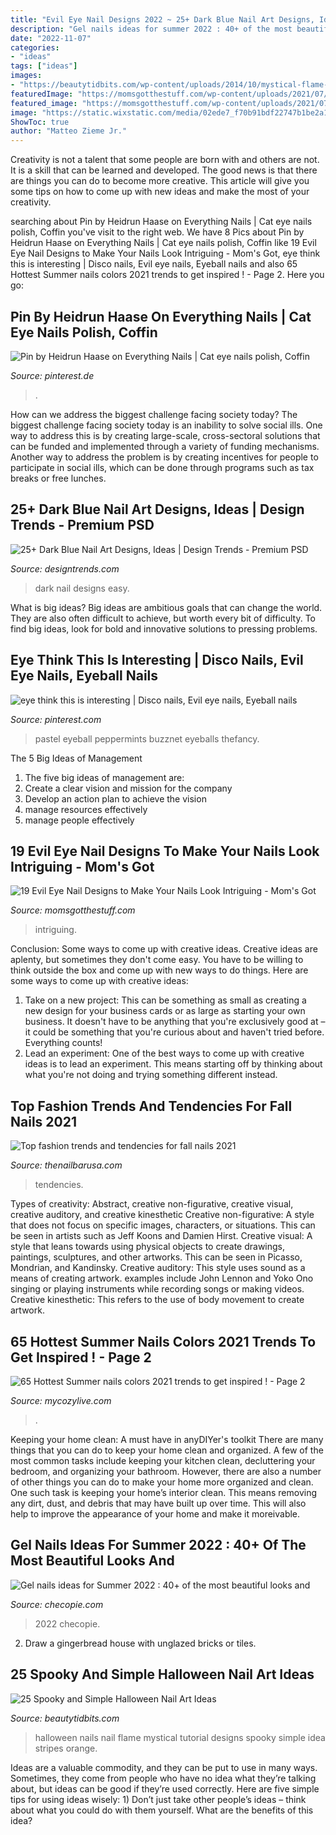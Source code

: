 ```yaml
---
title: "Evil Eye Nail Designs 2022 ~ 25+ Dark Blue Nail Art Designs, Ideas"
description: "Gel nails ideas for summer 2022 : 40+ of the most beautiful looks and"
date: "2022-11-07"
categories:
- "ideas"
tags: ["ideas"]
images:
- "https://beautytidbits.com/wp-content/uploads/2014/10/mystical-flame-halloween-nails.jpg"
featuredImage: "https://momsgotthestuff.com/wp-content/uploads/2021/07/evil-eye-tattoo-15.jpg"
featured_image: "https://momsgotthestuff.com/wp-content/uploads/2021/07/evil-eye-tattoo-15.jpg"
image: "https://static.wixstatic.com/media/02ede7_f70b91bdf22747b1be2a12e1a4c3e9da~mv2.jpg/v1/fit/w_800%2Ch_793%2Cal_c%2Cq_80/file.jpg"
ShowToc: true
author: "Matteo Zieme Jr."
---
```



Creativity is not a talent that some people are born with and others are not. It is a skill that can be learned and developed. The good news is that there are things you can do to become more creative. This article will give you some tips on how to come up with new ideas and make the most of your creativity.

	

		
searching about Pin by Heidrun Haase on Everything Nails | Cat eye nails polish, Coffin you've visit to the right web. We have 8 Pics about Pin by Heidrun Haase on Everything Nails | Cat eye nails polish, Coffin like 19 Evil Eye Nail Designs to Make Your Nails Look Intriguing - Mom&#039;s Got, eye think this is interesting | Disco nails, Evil eye nails, Eyeball nails and also 65 Hottest Summer nails colors 2021 trends to get inspired ! - Page 2. Here you go:
		
    
## Pin By Heidrun Haase On Everything Nails | Cat Eye Nails Polish, Coffin

<img loading=lazy src="https://i.pinimg.com/originals/45/6c/7e/456c7e69dcf76be70fc43c472f6026fa.jpg" onerror="this.onerror=null;this.src='https://tse4.mm.bing.net/th?id=OIP.WtcxXrrJQTn_xjHARkMHFQHaJN&amp;pid=15.1';" alt="Pin by Heidrun Haase on Everything Nails | Cat eye nails polish, Coffin">

_Source: pinterest.de_

>. 

	

How can we address the biggest challenge facing society today?
The biggest challenge facing society today is an inability to solve social ills. One way to address this is by creating large-scale, cross-sectoral solutions that can be funded and implemented through a variety of funding mechanisms. Another way to address the problem is by creating incentives for people to participate in social ills, which can be done through programs such as tax breaks or free lunches.

    
## 25+ Dark Blue Nail Art Designs, Ideas | Design Trends - Premium PSD

<img loading=lazy src="https://images.designtrends.com/wp-content/uploads/2016/03/18071202/Stars-Dark-Blue-Nail-Design.jpg" onerror="this.onerror=null;this.src='https://tse1.mm.bing.net/th?id=OIP.fr6WF1tKkjVmkcg_gef_VwHaJM&amp;pid=15.1';" alt="25+ Dark Blue Nail Art Designs, Ideas | Design Trends - Premium PSD">

_Source: designtrends.com_

>dark nail designs easy. 

	

What is big ideas?
Big ideas are ambitious goals that can change the world. They are also often difficult to achieve, but worth every bit of difficulty. To find big ideas, look for bold and innovative solutions to pressing problems.

    
## Eye Think This Is Interesting | Disco Nails, Evil Eye Nails, Eyeball Nails

<img loading=lazy src="https://i.pinimg.com/736x/15/5b/26/155b26d3cf8d792085f0bff5717dcc33--halloween-eyes-halloween-nails.jpg" onerror="this.onerror=null;this.src='https://tse1.mm.bing.net/th?id=OIP.AO9DSc9y20Nm7UjsjBzP7gHaJ4&amp;pid=15.1';" alt="eye think this is interesting | Disco nails, Evil eye nails, Eyeball nails">

_Source: pinterest.com_

>pastel eyeball peppermints buzznet eyeballs thefancy. 

	

The 5 Big Ideas of Management
1. The five big ideas of management are: 
1. Create a clear vision and mission for the company 
2. Develop an action plan to achieve the vision 
3. manage resources effectively 
4. manage people effectively 

    
## 19 Evil Eye Nail Designs To Make Your Nails Look Intriguing - Mom&#039;s Got

<img loading=lazy src="https://momsgotthestuff.com/wp-content/uploads/2021/07/evil-eye-tattoo-15.jpg" onerror="this.onerror=null;this.src='https://tse1.mm.bing.net/th?id=OIP.9HGxC1UAwHKl0DLnGMFZ1QHaJQ&amp;pid=15.1';" alt="19 Evil Eye Nail Designs to Make Your Nails Look Intriguing - Mom&#039;s Got">

_Source: momsgotthestuff.com_

>intriguing. 

	

Conclusion: Some ways to come up with creative ideas.
Creative ideas are aplenty, but sometimes they don't come easy. You have to be willing to think outside the box and come up with new ways to do things. Here are some ways to come up with creative ideas: 
1. Take on a new project: This can be something as small as creating a new design for your business cards or as large as starting your own business. It doesn't have to be anything that you're exclusively good at – it could be something that you're curious about and haven't tried before. Everything counts! 
2. Lead an experiment: One of the best ways to come up with creative ideas is to lead an experiment. This means starting off by thinking about what you're not doing and trying something different instead.

    
## Top Fashion Trends And Tendencies For Fall Nails 2021

<img loading=lazy src="https://static.wixstatic.com/media/02ede7_f70b91bdf22747b1be2a12e1a4c3e9da~mv2.jpg/v1/fit/w_800%2Ch_793%2Cal_c%2Cq_80/file.jpg" onerror="this.onerror=null;this.src='https://tse1.mm.bing.net/th?id=OIP.tOdZkE-_Q36_M7h-x9tiHAHaHV&amp;pid=15.1';" alt="Top fashion trends and tendencies for fall nails 2021">

_Source: thenailbarusa.com_

>tendencies. 

	

Types of creativity: Abstract, creative non-figurative, creative visual, creative auditory, and creative kinesthetic
Creative non-figurative: A style that does not focus on specific images, characters, or situations. This can be seen in artists such as Jeff Koons and Damien Hirst. Creative visual: A style that leans towards using physical objects to create drawings, paintings, sculptures, and other artworks. This can be seen in Picasso, Mondrian, and Kandinsky. Creative auditory: This style uses sound as a means of creating artwork. examples include John Lennon and Yoko Ono singing or playing instruments while recording songs or making videos. Creative kinesthetic: This refers to the use of body movement to create artwork.

    
## 65 Hottest Summer Nails Colors 2021 Trends To Get Inspired ! - Page 2

<img loading=lazy src="https://mycozylive.com/wp-content/uploads/2021/05/89.jpg" onerror="this.onerror=null;this.src='https://tse4.mm.bing.net/th?id=OIP.1AhWOTOcy05WyXz--LWl_QHaLH&amp;pid=15.1';" alt="65 Hottest Summer nails colors 2021 trends to get inspired ! - Page 2">

_Source: mycozylive.com_

>. 

	

Keeping your home clean: A must have in anyDIYer's toolkit
There are many things that you can do to keep your home clean and organized. A few of the most common tasks include keeping your kitchen clean, decluttering your bedroom, and organizing your bathroom. However, there are also a number of other things you can do to make your home more organized and clean. One such task is keeping your home’s interior clean. This means removing any dirt, dust, and debris that may have built up over time. This will also help to improve the appearance of your home and make it moreivable.

    
## Gel Nails Ideas For Summer 2022 : 40+ Of The Most Beautiful Looks And

<img loading=lazy src="https://checopie.com/wp-content/uploads/2021/05/Gel-nails-ideas-for-Summer-90-of-the-most-beautiful-looks-and-nail-trends-for-your-next-mani-78.jpg" onerror="this.onerror=null;this.src='https://tse2.mm.bing.net/th?id=OIP.f-cvfDDrVPWQgWGgN5n8zAHaHa&amp;pid=15.1';" alt="Gel nails ideas for Summer 2022 : 40+ of the most beautiful looks and">

_Source: checopie.com_

>2022 checopie. 

	

2. Draw a gingerbread house with unglazed bricks or tiles.

    
## 25 Spooky And Simple Halloween Nail Art Ideas

<img loading=lazy src="https://beautytidbits.com/wp-content/uploads/2014/10/mystical-flame-halloween-nails.jpg" onerror="this.onerror=null;this.src='https://tse4.mm.bing.net/th?id=OIP.FD4MCmoCR5ImAAYMAy34eQHaKI&amp;pid=15.1';" alt="25 Spooky and Simple Halloween Nail Art Ideas">

_Source: beautytidbits.com_

>halloween nails nail flame mystical tutorial designs spooky simple idea stripes orange. 

	

Ideas are a valuable commodity, and they can be put to use in many ways. Sometimes, they come from people who have no idea what they’re talking about, but ideas can be good if they’re used correctly. Here are five simple tips for using ideas wisely: 1) Don’t just take other people’s ideas – think about what you could do with them yourself. What are the benefits of this idea?

